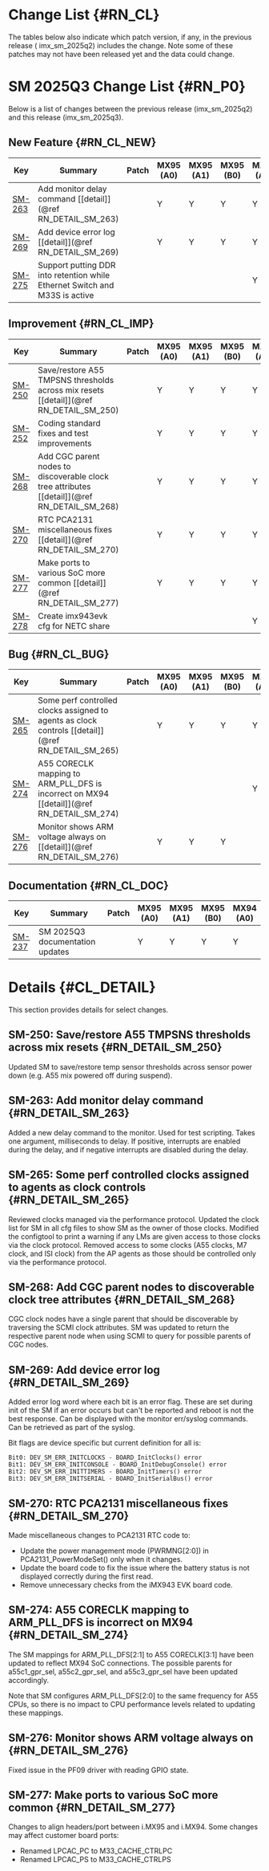 Change List {#RN_CL}
===========

The tables below also indicate which patch version, if any, in the previous release (
imx_sm_2025q2) includes the change. Note some of these patches may not have been released yet and
the data could change.

SM 2025Q3 Change List {#RN_P0}
====================================

Below is a list of changes between the previous release (imx_sm_2025q2) and this release (imx_sm_2025q3).

New Feature {#RN_CL_NEW}
------------

| Key     | Summary                        | Patch | MX95<br> (A0) | MX95<br> (A1) | MX95<br> (B0) | MX94<br> (A0) |
|------------|-------------------------------|-------|---|---|---|---|
| [SM-263](https://jira.sw.nxp.com/projects/SM/issues/SM-263) | Add monitor delay command [[detail]](@ref RN_DETAIL_SM_263) |   | Y | Y | Y | Y |
| [SM-269](https://jira.sw.nxp.com/projects/SM/issues/SM-269) | Add device error log [[detail]](@ref RN_DETAIL_SM_269) |   | Y | Y | Y | Y |
| [SM-275](https://jira.sw.nxp.com/projects/SM/issues/SM-275) | Support putting DDR into retention while Ethernet Switch and M33S is active |   | | | | Y |

Improvement {#RN_CL_IMP}
------------

| Key     | Summary                        | Patch | MX95<br> (A0) | MX95<br> (A1) | MX95<br> (B0) | MX94<br> (A0) |
|------------|-------------------------------|-------|---|---|---|---|
| [SM-250](https://jira.sw.nxp.com/projects/SM/issues/SM-250) | Save/restore A55 TMPSNS thresholds across mix resets  [[detail]](@ref RN_DETAIL_SM_250) |   | Y | Y | Y | Y |
| [SM-252](https://jira.sw.nxp.com/projects/SM/issues/SM-252) | Coding standard fixes and test improvements |   | Y | Y | Y | Y |
| [SM-268](https://jira.sw.nxp.com/projects/SM/issues/SM-268) | Add CGC parent nodes to discoverable clock tree attributes [[detail]](@ref RN_DETAIL_SM_268) |   | Y | Y | Y | Y |
| [SM-270](https://jira.sw.nxp.com/projects/SM/issues/SM-270) | RTC PCA2131 miscellaneous fixes [[detail]](@ref RN_DETAIL_SM_270) |   | Y | Y | Y | Y |
| [SM-277](https://jira.sw.nxp.com/projects/SM/issues/SM-277) | Make ports to various SoC more common [[detail]](@ref RN_DETAIL_SM_277) |   | Y | Y | Y | Y |
| [SM-278](https://jira.sw.nxp.com/projects/SM/issues/SM-278) | Create imx943evk cfg for NETC share |   | | | | Y |

Bug {#RN_CL_BUG}
------------

| Key     | Summary                        | Patch | MX95<br> (A0) | MX95<br> (A1) | MX95<br> (B0) | MX94<br> (A0) |
|------------|-------------------------------|-------|---|---|---|---|
| [SM-265](https://jira.sw.nxp.com/projects/SM/issues/SM-265) | Some perf controlled clocks assigned to agents as clock controls [[detail]](@ref RN_DETAIL_SM_265) |   | Y | Y | Y | Y |
| [SM-274](https://jira.sw.nxp.com/projects/SM/issues/SM-274) | A55 CORECLK mapping to ARM_PLL_DFS is incorrect on MX94 [[detail]](@ref RN_DETAIL_SM_274) |   | | | | Y |
| [SM-276](https://jira.sw.nxp.com/projects/SM/issues/SM-276) | Monitor shows ARM voltage always on [[detail]](@ref RN_DETAIL_SM_276) |   | Y | Y | Y | |

Documentation {#RN_CL_DOC}
------------

| Key     | Summary                        | Patch | MX95<br> (A0) | MX95<br> (A1) | MX95<br> (B0) | MX94<br> (A0) |
|------------|-------------------------------|-------|---|---|---|---|
| [SM-237](https://jira.sw.nxp.com/projects/SM/issues/SM-237) | SM 2025Q3 documentation updates |   | Y | Y | Y | Y |

Details {#CL_DETAIL}
=======

This section provides details for select changes.

SM-250: Save/restore A55 TMPSNS thresholds across mix resets  {#RN_DETAIL_SM_250}
----------

Updated SM to save/restore temp sensor thresholds across sensor power down (e.g. A55 mix powered off during suspend).

SM-263: Add monitor delay command {#RN_DETAIL_SM_263}
----------

Added a new delay command to the monitor. Used for test scripting. Takes one argument, milliseconds to delay. If positive, interrupts are enabled during the delay, and if negative interrupts are disabled during the delay.

SM-265: Some perf controlled clocks assigned to agents as clock controls {#RN_DETAIL_SM_265}
----------

Reviewed clocks managed via the performance protocol. Updated the clock list for SM in all cfg files to show SM as the owner of those clocks. Modified the configtool to print a warning if any LMs are given access to those clocks via the clock protocol. Removed access to some clocks (A55 clocks, M7 clock, and ISI clock) from the AP agents as those should be controlled only via the performance protocol.

SM-268: Add CGC parent nodes to discoverable clock tree attributes {#RN_DETAIL_SM_268}
----------

CGC clock nodes have a single parent that should be discoverable by traversing the SCMI clock attributes.  SM was updated to return the respective parent node when using SCMI to query for possible parents of CGC nodes.

SM-269: Add device error log {#RN_DETAIL_SM_269}
----------

Added error log word where each bit is an error flag. These are set during init of the SM if an error occurs but can't be reported and reboot is not the best response. Can be displayed with the monitor err/syslog commands. Can be retrieved as part of the syslog.

Bit flags are device specific but current definition for all is:

    Bit0: DEV_SM_ERR_INITCLOCKS - BOARD_InitClocks() error
    Bit1: DEV_SM_ERR_INITCONSOLE - BOARD_InitDebugConsole() error
    Bit2: DEV_SM_ERR_INITTIMERS - BOARD_InitTimers() error
    Bit3: DEV_SM_ERR_INITSERIAL - BOARD_InitSerialBus() error


SM-270: RTC PCA2131 miscellaneous fixes {#RN_DETAIL_SM_270}
----------

Made miscellaneous changes to PCA2131 RTC code to:
 - Update the power management mode (PWRMNG[2:0]) in PCA2131_PowerModeSet() only when it changes.
 - Update the board code to fix the issue where the battery status is not displayed correctly during the first read.
 - Remove unnecessary checks from the iMX943 EVK board code.

SM-274: A55 CORECLK mapping to ARM_PLL_DFS is incorrect on MX94 {#RN_DETAIL_SM_274}
----------

The SM mappings for ARM_PLL_DFS[2:1] to A55 CORECLK[3:1] have been updated to reflect MX94 SoC connections.  The possible parents for a55c1_gpr_sel, a55c2_gpr_sel, and a55c3_gpr_sel have been updated accordingly.

Note that SM configures ARM_PLL_DFS[2:0] to the same frequency for A55 CPUs, so there is no impact to CPU performance levels related to updating these mappings.

SM-276: Monitor shows ARM voltage always on {#RN_DETAIL_SM_276}
----------

Fixed issue in the PF09 driver with reading GPIO state.

SM-277: Make ports to various SoC more common {#RN_DETAIL_SM_277}
----------

Changes to align headers/port between i.MX95 and i.MX94. Some changes may affect customer board ports:
 - Renamed LPCAC_PC to M33_CACHE_CTRLPC
 - Renamed LPCAC_PS to M33_CACHE_CTRLPS

